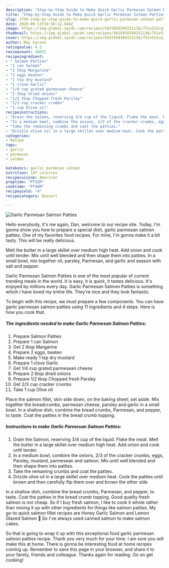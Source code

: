 ```yaml
---
description: "Step-by-Step Guide to Make Quick Garlic Parmesan Salmon Patties"
title: "Step-by-Step Guide to Make Quick Garlic Parmesan Salmon Patties"
slug: 3745-step-by-step-guide-to-make-quick-garlic-parmesan-salmon-patties
date: 2020-09-13T19:58:12.844Z
image: https://img-global.cpcdn.com/recipes/5025958394331136/751x532cq70/garlic-parmesan-salmon-patties-recipe-main-photo.jpg
thumbnail: https://img-global.cpcdn.com/recipes/5025958394331136/751x532cq70/garlic-parmesan-salmon-patties-recipe-main-photo.jpg
cover: https://img-global.cpcdn.com/recipes/5025958394331136/751x532cq70/garlic-parmesan-salmon-patties-recipe-main-photo.jpg
author: May Carson
ratingvalue: 4.2
reviewcount: 16031
recipeingredient:
- " Salmon Patties"
- "1 can Salmon"
- "2 tbsp Margarine"
- "2 eggs beaten"
- "1 tsp dry mustard"
- "1 clove Garlic"
- "1/4 cup grated parmesean cheese"
- "2 tbsp dried onions"
- "1/2 tbsp Chopped fresh Parsley"
- "2/3 cup cracker crumbs"
- "1 cup Olive oil"
recipeinstructions:
- "Drain the Salmon, reserving 3/4 cup of the liquid. Flake the meat. Melt the butter in a large skillet over medium high heat. Add onion and cook until tender."
- "In a medium bowl, combine the onions, 2/3 of the cracker crumbs, eggs, Parsley, mustard, parmesean and salmon. Mix until well blended and then shape them into patties."
- "Take the remaining crumbs and coat the patties."
- "Drizzle olive oil in a large skillet over medium heat. Cook the patties until brown and then carefully flip them over and brown the other side"
categories:
- Recipe
tags:
- garlic
- parmesan
- salmon

katakunci: garlic parmesan salmon 
nutrition: 147 calories
recipecuisine: American
preptime: "PT32M"
cooktime: "PT46M"
recipeyield: "4"
recipecategory: Dessert

---
```



![Garlic Parmesan Salmon Patties](https://img-global.cpcdn.com/recipes/5025958394331136/751x532cq70/garlic-parmesan-salmon-patties-recipe-main-photo.jpg)

Hello everybody, it's me again, Dan, welcome to our recipe site. Today, I'm gonna show you how to prepare a special dish, garlic parmesan salmon patties. One of my favorites food recipes. For mine, I'm gonna make it a bit tasty. This will be really delicious.

Melt the butter in a large skillet over medium high heat. Add onion and cook until tender. Mix until well blended and then shape them into patties. In a small bowl, mix together oil, parsley, Parmesan, and garlic and season with salt and pepper.

Garlic Parmesan Salmon Patties is one of the most popular of current trending meals in the world. It is easy, it is quick, it tastes delicious. It's enjoyed by millions every day. Garlic Parmesan Salmon Patties is something which I have loved my entire life. They're nice and they look fantastic.


To begin with this recipe, we must prepare a few components. You can have garlic parmesan salmon patties using 11 ingredients and 4 steps. Here is how you cook that.

<!--inarticleads1-->

##### The ingredients needed to make Garlic Parmesan Salmon Patties:

1. Prepare  Salmon Patties
1. Prepare 1 can Salmon
1. Get 2 tbsp Margarine
1. Prepare 2 eggs, beaten
1. Make ready 1 tsp dry mustard
1. Prepare 1 clove Garlic
1. Get 1/4 cup grated parmesean cheese
1. Prepare 2 tbsp dried onions
1. Prepare 1/2 tbsp Chopped fresh Parsley
1. Get 2/3 cup cracker crumbs
1. Take 1 cup Olive oil


Place the salmon fillet, skin side down, on the baking sheet; set aside. Mix together the breadcrumbs, parmesan cheese, parsley and garlic in a small bowl. In a shallow dish, combine the bread crumbs, Parmesan, and pepper, to taste. Coat the patties in the bread crumb topping. 

<!--inarticleads2-->

##### Instructions to make Garlic Parmesan Salmon Patties:

1. Drain the Salmon, reserving 3/4 cup of the liquid. Flake the meat. Melt the butter in a large skillet over medium high heat. Add onion and cook until tender.
1. In a medium bowl, combine the onions, 2/3 of the cracker crumbs, eggs, Parsley, mustard, parmesean and salmon. Mix until well blended and then shape them into patties.
1. Take the remaining crumbs and coat the patties.
1. Drizzle olive oil in a large skillet over medium heat. Cook the patties until brown and then carefully flip them over and brown the other side


In a shallow dish, combine the bread crumbs, Parmesan, and pepper, to taste. Coat the patties in the bread crumb topping. Good quality fresh salmon is not cheap. So if I buy fresh salmon, I like to cook it whole rather than mixing it up with other ingredients for things like salmon patties. My go-to quick salmon fillet recipes are Honey Garlic Salmon and Lemon Glazed Salmon 🙂 So I&#39;ve always used canned salmon to make salmon cakes. 

So that is going to wrap it up with this exceptional food garlic parmesan salmon patties recipe. Thank you very much for your time. I am sure you will make this at home. There is gonna be interesting food at home recipes coming up. Remember to save this page in your browser, and share it to your family, friends and colleague. Thanks again for reading. Go on get cooking!
